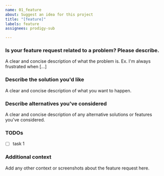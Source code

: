 ```yaml
---
name: 01_feature
about: Suggest an idea for this project
title: "[feature]"
labels: feature
assignees: prodigy-sub

---
```


### Is your feature request related to a problem? Please describe.
A clear and concise description of what the problem is. Ex. I'm always frustrated when [...]

### Describe the solution you'd like
A clear and concise description of what you want to happen.

### Describe alternatives you've considered
A clear and concise description of any alternative solutions or features you've considered.

### TODOs
- [ ] task 1

### Additional context 
Add any other context or screenshots about the feature request here.
